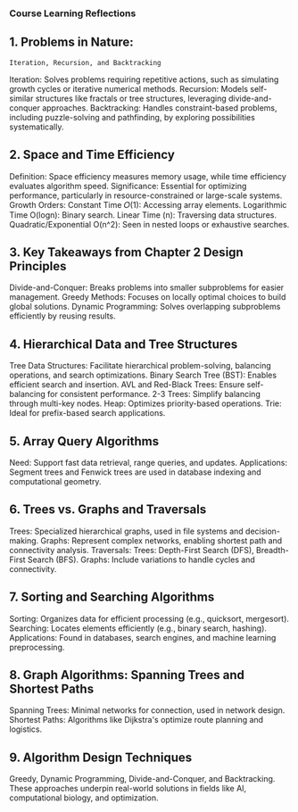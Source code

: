 ### Course Learning Reflections
 ## 1. Problems in Nature:
    Iteration, Recursion, and Backtracking
Iteration: Solves problems requiring repetitive actions, such as simulating growth cycles or iterative numerical methods.
Recursion: Models self-similar structures like fractals or tree structures, leveraging divide-and-conquer approaches.
Backtracking: Handles constraint-based problems, including puzzle-solving and pathfinding, by exploring possibilities systematically.

## 2. Space and Time Efficiency
Definition: Space efficiency measures memory usage, while time efficiency evaluates algorithm speed.
Significance: Essential for optimizing performance, particularly in resource-constrained or large-scale systems.
Growth Orders:
  Constant Time 𝑂(1): Accessing array elements.
  Logarithmic Time O(logn): Binary search.
  Linear Time (n): Traversing data structures.
  Quadratic/Exponential O(n^2): Seen in nested loops or exhaustive searches.

## 3. Key Takeaways from Chapter 2 Design Principles
Divide-and-Conquer: Breaks problems into smaller subproblems for easier management.
Greedy Methods: Focuses on locally optimal choices to build global solutions.
Dynamic Programming: Solves overlapping subproblems efficiently by reusing results.
## 4. Hierarchical Data and Tree Structures
Tree Data Structures: Facilitate hierarchical problem-solving, balancing operations, and search optimizations.
Binary Search Tree (BST): Enables efficient search and insertion.
AVL and Red-Black Trees: Ensure self-balancing for consistent performance.
2-3 Trees: Simplify balancing through multi-key nodes.
Heap: Optimizes priority-based operations.
Trie: Ideal for prefix-based search applications.
## 5. Array Query Algorithms
Need: Support fast data retrieval, range queries, and updates.
Applications: Segment trees and Fenwick trees are used in database indexing and computational geometry.
## 6. Trees vs. Graphs and Traversals
Trees: Specialized hierarchical graphs, used in file systems and decision-making.
Graphs: Represent complex networks, enabling shortest path and connectivity analysis.
Traversals:
Trees: Depth-First Search (DFS), Breadth-First Search (BFS).
Graphs: Include variations to handle cycles and connectivity.
## 7. Sorting and Searching Algorithms
Sorting: Organizes data for efficient processing (e.g., quicksort, mergesort).
Searching: Locates elements efficiently (e.g., binary search, hashing).
Applications: Found in databases, search engines, and machine learning preprocessing.
## 8. Graph Algorithms: Spanning Trees and Shortest Paths
Spanning Trees: Minimal networks for connection, used in network design.
Shortest Paths: Algorithms like Dijkstra's optimize route planning and logistics.
## 9. Algorithm Design Techniques
Greedy, Dynamic Programming, Divide-and-Conquer, and Backtracking.
These approaches underpin real-world solutions in fields like AI, computational biology, and optimization.
